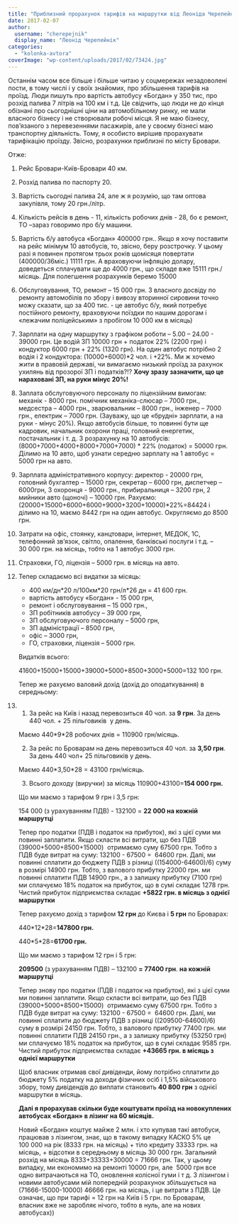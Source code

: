 ```yaml
---
title: "Приблизний прорахунок тарифів на маршрутки від Леоніда Черепейніка"
date: 2017-02-07
author: 
  username: "cherepejnik"
  display_name: "Леонід Черепейнік"
categories: 
  - "kolonka-avtora"
coverImage: "wp-content/uploads/2017/02/73424.jpg"
---
```


Останнім часом все більше і більше читаю у соцмережах незадоволені пости, в тому числі і у своїх знайомих, про збільшення тарифів на проїзд. Люди пишуть про вартість автобусу «Богдан» у 350 тис, про розхід палива 7 літрів на 100 км і т.д. Це свідчить, що люди не до кінця обізнані про сьогоднішні ціни на автомобільному ринку, не мали власного бізнесу і не створювали робочі місця. Я не маю бізнесу, пов’язаного з перевезеннями пасажирів, але у своєму бізнесі маю транспортну діяльність. Тому, я особисто вирішив прорахувати тарифікацію проїзду. Звісно, розрахунки приблизні по місту Бровари.

Отже:

1. Рейс Бровари-Київ-Бровари 40 км.
2. Розхід палива по паспорту 20.
3. Вартість сьогодні палива 24, але ж я розумію, що там оптова закупівля, тому 20 грн./літр.
4. Кількість рейсів в день - 11, кількість робочих днів - 28, бо є ремонт, ТО –зараз говоримо про б/у машини.
5. Вартість б/у автобуса «Богдан» 400000 грн.. Якщо я хочу поставити на рейс мінімум 10 автобусів, то, звісно, беру розстрочку. У цьому разі я повинен протягом трьох років щомісяця повертати (400000/36міс.) 11111 грн. А враховуючи інфляцію долару, доведеться сплачувати ще до 4000 грн., що складе вже 15111 грн./місяць. Для полегшення розрахунків беремо 15000
6. Обслуговування, ТО, ремонт – 15 000 грн. З власного досвіду по ремонту автомобілів по збору і вивозу вторинної сировини точно можу сказати, що за 400 тис. - це автобус б/у, який потребує постійного ремонту, враховуючи поїздки по нашим дорогам і «лежачим поліцейським» з пробігом 10 000 км в місяць)
7. Зарплати на одну маршрутку з графіком роботи – 5.00 – 24.00 - 39000 грн. Це водій ЗП 10000 грн + податок 22% (2200 грн) і кондуктор 6000 грн + 22% (1320 грн). На один автобус потрібно 2 водія і 2 кондуктора: (10000+6000)\*2 чол. і +22%. Ми ж хочемо жити в правовій державі, чи вимагаємо низький проїзд за рахунок ухилянь від прозорої ЗП і податків?!? **Хочу зразу зазначити, що це нараховані ЗП, на руки мінус 20%!**
8. Заплата обслуговуючого персоналу по ліцензійним вимогам: механік - 8000 грн. помічник механіка-слюсар – 7000 грн., медсестра – 4000 грн., зварювальник – 8000 грн., інженер – 7000 грн., електрик – 7000 грн. (Зауважу, що це «брудні» зарплати, а на руки - мінус 20%). Якщо автобусів більше, то повинні бути ще кадровик, начальник охорони праці, головний енергетик, постачальник і т. д. З розрахунку на 10 автобусів: (8000+7000+4000+8000+7000+7000) \* 22% (податок) = 50000 грн. Ділимо на 10 авто, щоб узнати середню зарплату на 1 автобус = 5000 грн на авто.
9. Зарплата адміністративного корпусу: директор - 20000 грн, головний бухгалтер – 15000 грн, секретар – 6000 грн, диспетчер – 6000грн, 3 охоронця - 9000 грн., прибиральниця – 3200 грн, 2 мийники авто (щоночі) – 10000 грн. Рахуємо: (20000+15000+6000+6000+9000+3200+10000)\*22%=84424 і ділимо на 10, маємо 8442 грн на один автобус. Округляємо до 8500 грн.
10. Затрати на офіс, стоянку, канцтовари, інтернет, МЕДОК, 1С, телефонний зв’язок, світло, опалення, банківські послуги і т.д. – 30 000 грн. на місяць, тобто на 1 автобус 3000 грн.
11. Страховки, ГО, ліцензія – 5000 грн. в місяць на авто.

1. Тепер складаємо всі видатки за місяць:
    
    - 400 км/дн\*20 л/100км\*20 грн/л\*26 дн = 41 600 грн.
    - вартість автобусу «Богдан» - 15 000 грн,
    - ремонт і обслуговування – 15 000 грн.,
    - ЗП робітників автобусу – 39 000 грн,
    - ЗП обслуговуючого персоналу – 5000 грн,
    - ЗП адміністрації – 8500 грн,
    - офіс – 3000 грн,
    - ГО, страховки, ліцензія – 5000 грн.
    
    Видатків всього:
    
    41600+15000+15000+39000+5000+8500+3000+5000=132 100 грн.
    
    Тепер же рахуємо валовий дохід (дохід до оподаткування) в середньому:

1. 1. За рейс на Київ і назад перевозиться 40 чол. за **9 грн**. За день 440 чол. + 25 пільговиків  у день.
    
    Маємо 440\*9\*28 робочих днів = 110900 грн/місяць.
    
    2. За рейс по Броварам на день перевозиться 40 чол. за **3,50 грн**. За день 440 чол+ 25 пільговиків у день.
    
    Маємо 440\*3,50\*28 = 43100 грн/місяць.
    
    3. Всього доходу (виручки) за місяць 110900+43100=**154 000 грн.**
    
    Що ми маємо з тарифом 9 грн і 3,5 грн:
    
    154 000 (з урахуванням ПДВ) - 132100 = **22 000 на кожній маршрутці**
    
    Тепер про податки (ПДВ і податок на прибуток), які з цієї суми ми повинні заплатити. Якщо скласти всі витрати, що без ПДВ (39000+5000+8500+15000)  отримаємо суму 67500 грн. Тобто з ПДВ буде витрат на суму: 132100 - 67500 =  64600 грн. Далі, ми повинні сплатити до бюджету ПДВ з різниці ((154000-64600)/6) суму в розмірі 14900 грн. Тобто, з валового прибутку 22000 грн. ми повинні сплатити ПДВ 14900 грн., а з залишку прибутку (7100 грн) ми сплачуємо 18% податок на прибуток, що в сумі складає 1278 грн. Чистий прибуток підприємства складає **+5822 грн. в місяць з однієї маршрутки**
    
    Тепер рахуємо дохід з тарифом **12 грн** до Києва і **5 грн** по Броварах:
    
    440\*12\*28=**147800 грн.**
    
    440\*5\*28=**61700 грн.**
    
    Що ми маємо з тарифом 12 грн і 5 грн:
    
    **209500** (з урахуванням ПДВ) – 132100 **\= 77400 грн**. **на кожній маршрутці**
    
    Тепер знову про податки (ПДВ і податок на прибуток), які з цієї суми ми повинні заплатити. Якщо скласти всі витрати, що без ПДВ (39000+5000+8500+15000)  отримаємо суму 67500 грн. Тобто з ПДВ буде витрат на суму: 132100 - 67500 =  64600 грн. Далі, ми повинні сплатити до бюджету ПДВ з різниці ((209500-64600)/6) суму в розмірі 24150 грн. Тобто, з валового прибутку 77400 грн. ми повинні сплатити ПДВ 24150 грн., а з залишку прибутку (53250 грн) ми сплачуємо 18% податок на прибуток, що в сумі складає 9585 грн. Чистий прибуток підприємства складає **+43665 грн. в місяць з однієї маршрутки**
    
    Щоб власник отримав свої дивіденди, йому потрібно сплатити до бюджету 5% податку на доходи фізичних осіб і 1,5% військового збору, тому дивідендів до виплати становить **40 800 грн** з однієї маршрутки в місяць.
    
    **Далі я прорахував скільки буде коштувати проїзд на новокуплених автобусах «Богдан» в лізинг на 60 місяців.**
    
    Новий «Богдан» коштує майже 2 млн. і хто купував такі автобуси, працював з лізингом, знає, що в такому випадку КАСКО 5% це 100 000 на рік (8333 грн. на місяць) + тіло кредиту 33333 грн. на місяць, + відсотки в середньому в місяць 30 000 грн. Загальний розхід на місяць 8333+33333+30000 = 71666 грн. Так, у цьому випадку, ми економимо на ремонті 10000 грн, але  5000 грн все одно витрачаються на ТО, оновлення колісної гуми і т д. З лізингом і новими автобусами мій попередній розрахунок збільшується на (71666-15000-10000) 46666 грн. на місяць, і це витрати з ПДВ. Це означає, що при тарифі = 12 грн на Київ і 5 грн. по Броварам, власник вже не заробляє нічого, тобто в нуль, але на нових автобусах))
